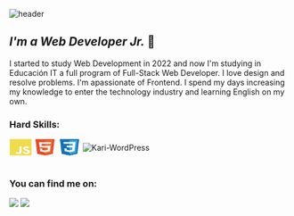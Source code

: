 
![header](https://capsule-render.vercel.app/api?type=waving&color=74c580&height=200&text=Hi!%20I'm%20Kari!%20🌼&textBg=tru&animation=fadeIn&fontColor=172719)
## _I'm a Web Developer Jr._ 👧
I started to study Web Development in 2022 and now I'm studying in Educación IT a full program of Full-Stack Web Developer. I love design and resolve problems. I'm apassionate of Frontend. I spend my days increasing my knowledge to enter the technology industry and learning English on my own.</p>


### Hard Skills:
<div>
  <img align="center" alt="Kari-Js" height="30" width="40" src="https://raw.githubusercontent.com/devicons/devicon/master/icons/javascript/javascript-plain.svg">
  <img align="center" alt="Kari-HTML" height="30" width="40" src="https://raw.githubusercontent.com/devicons/devicon/master/icons/html5/html5-original.svg">
  <img align="center" alt="Kari-CSS" height="30" width="40" src="https://raw.githubusercontent.com/devicons/devicon/master/icons/css3/css3-original.svg">
 <img align="center" alt="Kari-WordPress" height="30" width="30" src="https://seeklogo.com/images/W/wordpress-logo-9F351E1870-seeklogo.com.png">
</div><br>


### You can find me on:
<a href="https://www.linkedin.com/in/karinamonetti/" target="_blank"><img src="https://img.shields.io/badge/-LinkedIn-%230077B5?style=for-the-badge&logo=linkedin&logoColor=white" target="_blank"></a>  <a href = "mailto:karinamonetti.dev@gmail.com"><img src="https://img.shields.io/badge/-Gmail-%23333?style=for-the-badge&logo=gmail&logoColor=white" target="_blank"></a>

<!--
**karinamonetti/karinamonetti** is a ✨ _special_ ✨ repository because its `README.md` (this file) appears on your GitHub profile.

Here are some ideas to get you started:

- 🔭 I’m currently working on ...
- 🌱 I’m currently learning ...
- 👯 I’m looking to collaborate on ...
- 🤔 I’m looking for help with ...
- 💬 Ask me about ...
- 📫 How to reach me: ...
- 😄 Pronouns: ...
- ⚡ Fun fact: ...
-->
